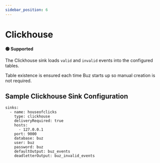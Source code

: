 ```yaml
---
sidebar_position: 6
---
```


# Clickhouse

**🟢 Supported**

The Clickhouse sink loads `valid` and `invalid` events into the configured tables.

Table existence is ensured each time Buz starts up so manual creation is not required.

## Sample Clickhouse Sink Configuration

```
sinks:
  - name: houseofclicks
    type: clickhouse
    deliveryRequired: true
    hosts:
      - 127.0.0.1
    port: 9000
    database: buz
    user: buz
    password: buz
    defaultOutput: buz_events
    deadletterOutput: buz_invalid_events
```
